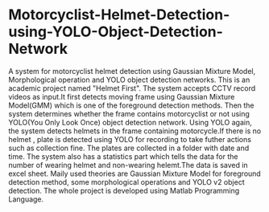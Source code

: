 # Motorcyclist-Helmet-Detection-using-YOLO-Object-Detection-Network
A system for motorcyclist helmet detection using Gaussian Mixture Model, Morphological operation and YOLO object detection networks.
This is an academic project named "Helmet First". 
The system accepts CCTV record videos as input.It first detects moving frame using Gaussian Mixture Model(GMM) which is one of the foreground detection methods. Then the system determines whether the frame contains motorcyclist or not using YOLO(You Only Look Once) object detection network. Using YOLO again, the system detects helmets in the frame containing motorcycle.If there is no helmet , plate is detected using YOLO for recording to take futher actions such as collection fine. The plates are collected in a folder with date and time.
The system also has a statistics part which tells the data for the number of wearing helmet and non-wearing helemt.The data is saved in excel sheet.
Maily used theories are Gaussian Mixture Model for foreground detection method, some morphological operations and YOLO v2 object detection.
The whole project is developed using Matlab Programming Language.
